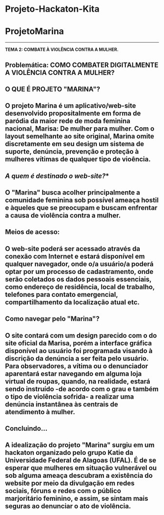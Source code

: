 # Projeto-Hackaton-Kita

# ProjetoMarina
---
**TEMA 2: COMBATE À VIOLÊNCIA CONTRA A MULHER.**

**Problemática: COMO COMBATER DIGITALMENTE A VIOLÊNCIA CONTRA A MULHER?**
---
**O QUE É PROJETO "MARINA"?**
---
O projeto Marina é um aplicativo/web-site desenvolvido  propositalmente em forma de paródia da maior rede de moda feminina nacional, Marisa: De mulher para mulher.
Com o layout semelhante ao site original, Marina omite discretamente em seu design um sistema de suporte, denúncia, prevenção e proteção à mulheres vítimas de qualquer tipo de vioência.  
---
*A quem é destinado o web-site?**
---
O "Marina" busca acolher principalmente a comunidade feminina sob possível ameaça hostil e àqueles que se preocupam e buscam enfrentar a causa de violência contra a mulher.
---
**Meios de acesso:**
---
O web-site poderá ser acessado através da conexão com Internet e estará disponível em qualquer navegador, onde o/a usuário/a poderá optar por um processo de cadastramento, onde serão coletados os dados pessoais essenciais, como endereço de residência, local de trabalho, telefones para contato emergencial, compartilhamento da localização atual etc.
---
**Como navegar pelo "Marina"?**
---
O site contará com um design parecido com o do site oficial da Marisa, porém a interface gráfica disponível ao usuário foi programada visando à discrição da denúncia a ser feita pelo usuário. Para observadores, a vítima ou o denunciador aparentará estar navegando em alguma loja virtual de roupas, quando, na realidade, estará sendo instruído -de acordo com o grau e também o tipo de violência sofrida- a realizar uma denúncia instantânea às centrais de atendimento à mulher.
---
**Concluindo...**
---
A idealização do projeto "Marina" surgiu em um hackaton organizado pelo grupo Katie da Universidade Federal de Alagoas (UFAL). É de se esperar que mulheres em situação vulnerável ou sob alguma ameaça descubram a existência do website por meio da divulgação em redes sociais, fóruns e redes com o público marjoritário feminino, e assim, se sintam mais seguras ao denunciar o ato de violência.
---
